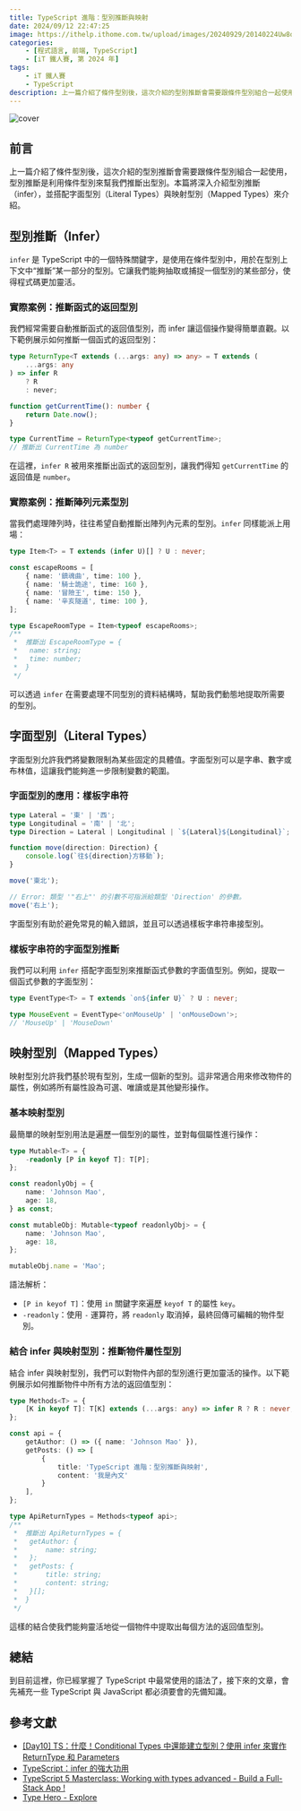```yaml
---
title: TypeScript 進階：型別推斷與映射
date: 2024/09/12 22:47:25
image: https://ithelp.ithome.com.tw/upload/images/20240929/20140224Uw8qUsvrxI.png
categories:
    - [程式語言, 前端, TypeScript]
    - [iT 鐵人賽, 第 2024 年]
tags: 
    - iT 鐵人賽
    - TypeScript
description: 上一篇介紹了條件型別後，這次介紹的型別推斷會需要跟條件型別組合一起使用，型別推斷是利用條件型別來幫我們推斷出型別。本篇將深入介紹型別推斷（infer），並搭配字面型別（Literal Types）與映射型別（Mapped Types）來介紹。
---
```


![cover](https://ithelp.ithome.com.tw/upload/images/20240929/20140224Uw8qUsvrxI.png)

## 前言

上一篇介紹了條件型別後，這次介紹的型別推斷會需要跟條件型別組合一起使用，型別推斷是利用條件型別來幫我們推斷出型別。本篇將深入介紹型別推斷（infer），並搭配字面型別（Literal Types）與映射型別（Mapped Types）來介紹。

## 型別推斷（Infer）

`infer` 是 TypeScript 中的一個特殊關鍵字，是使用在條件型別中，用於在型別上下文中“推斷”某一部分的型別。它讓我們能夠抽取或捕捉一個型別的某些部分，使得程式碼更加靈活。

### 實際案例：推斷函式的返回型別

我們經常需要自動推斷函式的返回值型別，而 infer 讓這個操作變得簡單直觀。以下範例展示如何推斷一個函式的返回型別：

```ts
type ReturnType<T extends (...args: any) => any> = T extends (
    ...args: any
) => infer R
    ? R
    : never;

function getCurrentTime(): number {
    return Date.now();
}

type CurrentTime = ReturnType<typeof getCurrentTime>;
// 推斷出 CurrentTime 為 number
```

在這裡，`infer R` 被用來推斷出函式的返回型別，讓我們得知 `getCurrentTime` 的返回值是 `number`。

### 實際案例：推斷陣列元素型別

當我們處理陣列時，往往希望自動推斷出陣列內元素的型別。`infer` 同樣能派上用場：

```ts
type Item<T> = T extends (infer U)[] ? U : never;

const escapeRooms = [
    { name: '鎮魂曲', time: 100 },
    { name: '騎士詭途', time: 160 },
    { name: '冒險王', time: 150 },
    { name: '辛亥隧道', time: 100 },
];

type EscapeRoomType = Item<typeof escapeRooms>;
/**
 *  推斷出 EscapeRoomType = {
 *   name: string;
 *   time: number;
 *  }
 */
```

可以透過 `infer` 在需要處理不同型別的資料結構時，幫助我們動態地提取所需要的型別。

## 字面型別（Literal Types）

字面型別允許我們將變數限制為某些固定的具體值。字面型別可以是字串、數字或布林值，這讓我們能夠進一步限制變數的範圍。

### 字面型別的應用：樣板字串符

```ts
type Lateral = '東' | '西';
type Longitudinal = '南' | '北';
type Direction = Lateral | Longitudinal | `${Lateral}${Longitudinal}`;

function move(direction: Direction) {
    console.log(`往${direction}方移動`);
}

move('東北');

// Error: 類型 '"右上"' 的引數不可指派給類型 'Direction' 的參數。
move('右上');
```

字面型別有助於避免常見的輸入錯誤，並且可以透過樣板字串符串接型別。

### 樣板字串符的字面型別推斷

我們可以利用 `infer` 搭配字面型別來推斷函式參數的字面值型別。例如，提取一個函式參數的字面型別：

```ts
type EventType<T> = T extends `on${infer U}` ? U : never;

type MouseEvent = EventType<'onMouseUp' | 'onMouseDown'>;
// 'MouseUp' | 'MouseDown'
```

## 映射型別（Mapped Types）

映射型別允許我們基於現有型別，生成一個新的型別。這非常適合用來修改物件的屬性，例如將所有屬性設為可選、唯讀或是其他變形操作。

### 基本映射型別

最簡單的映射型別用法是遍歷一個型別的屬性，並對每個屬性進行操作：

```ts
type Mutable<T> = {
    -readonly [P in keyof T]: T[P];
};

const readonlyObj = {
    name: 'Johnson Mao',
    age: 18,
} as const;

const mutableObj: Mutable<typeof readonlyObj> = {
    name: 'Johnson Mao',
    age: 18,
};

mutableObj.name = 'Mao';
```

語法解析：
- `[P in keyof T]`：使用 `in` 關鍵字來遍歷 `keyof T` 的屬性 `key`。
- `-readonly`：使用 `-` 運算符，將 `readonly` 取消掉，最終回傳可編輯的物件型別。

### 結合 infer 與映射型別：推斷物件屬性型別

結合 infer 與映射型別，我們可以對物件內部的型別進行更加靈活的操作。以下範例展示如何推斷物件中所有方法的返回值型別：

```ts
type Methods<T> = {
    [K in keyof T]: T[K] extends (...args: any) => infer R ? R : never;
};

const api = {
    getAuthor: () => ({ name: 'Johnson Mao' }),
    getPosts: () => [
        {
            title: 'TypeScript 進階：型別推斷與映射',
            content: '我是內文'
        }
    ],
};

type ApiReturnTypes = Methods<typeof api>;
/**
 *  推斷出 ApiReturnTypes = {
 *   getAuthor: {
 *       name: string;
 *   };
 *   getPosts: {
 *       title: string;
 *       content: string;
 *   }[];
 *  }
 */
```

這樣的結合使我們能夠靈活地從一個物件中提取出每個方法的返回值型別。

## 總結

到目前這裡，你已經掌握了 TypeScript 中最常使用的語法了，接下來的文章，會先補充一些 TypeScript 與 JavaScript 都必須要會的先備知識。

## 參考文獻

- [[Day10] TS：什麼！Conditional Types 中還能建立型別？使用 infer 來實作 ReturnType 和 Parameters](https://pjchender.dev/ironman-2021/ironman-2021-day10/#infer-%EF%BF%BD%EF%BF%BD%E5%AD%B8%E7%BF%92%E9%87%8D%E9%BB%9E)
- [TypeScript：infer 的強大功用](https://chentsulin.medium.com/typescript-infer-%E7%9A%84%E5%BC%B7%E5%A4%A7%E5%8A%9F%E7%94%A8-9b43c4eac6fb)
- [TypeScript 5 Masterclass: Working with types advanced - Build a Full-Stack App !](https://www.youtube.com/watch?v=MGbi5J7AQ0U&list=PLzb46hGUzitC1kGzPcy8tlQNxYbFsuqMO&index=7)
- [Type Hero - Explore](https://typehero.dev/explore)

